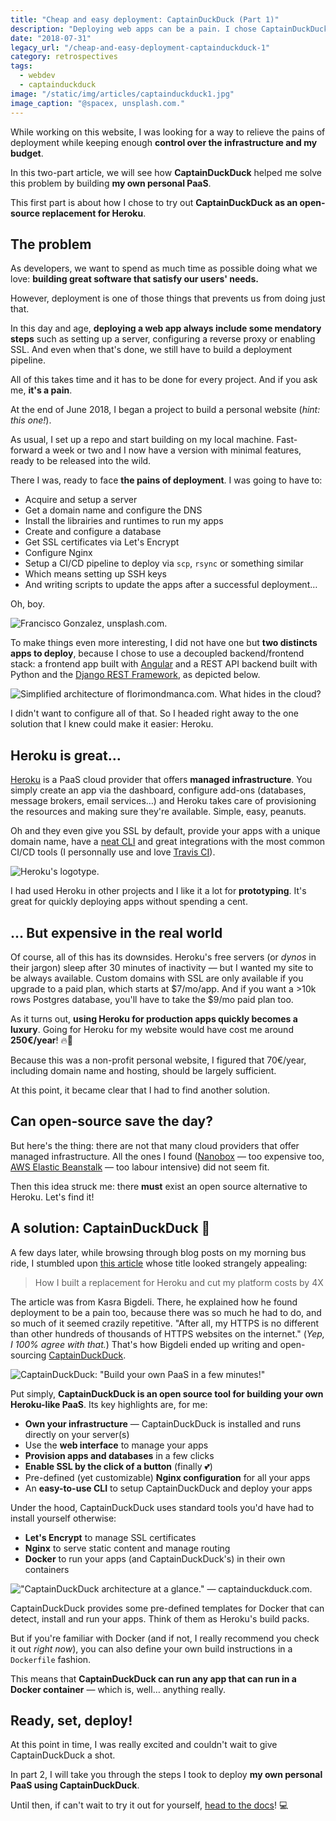 ```yaml
---
title: "Cheap and easy deployment: CaptainDuckDuck (Part 1)"
description: "Deploying web apps can be a pain. I chose CaptainDuckDuck to build my personal, Heroku-style PaaS, hassle-free."
date: "2018-07-31"
legacy_url: "/cheap-and-easy-deployment-captainduckduck-1"
category: retrospectives
tags:
  - webdev
  - captainduckduck
image: "/static/img/articles/captainduckduck1.jpg"
image_caption: "@spacex, unsplash.com."
---
```


While working on this website, I was looking for a way to relieve the pains of deployment while keeping enough **control over the infrastructure and my budget**.

In this two-part article, we will see how **CaptainDuckDuck** helped me solve this problem by building **my own personal PaaS**.

This first part is about how I chose to try out **CaptainDuckDuck as an open-source replacement for Heroku**.

## The problem

As developers, we want to spend as much time as possible doing what we love: **building great software that satisfy our users' needs.**

However, deployment is one of those things that prevents us from doing just that.

In this day and age, **deploying a web app always include some mendatory steps** such as setting up a server, configuring a reverse proxy or enabling SSL. And even when that's done, we still have to build a deployment pipeline.

All of this takes time and it has to be done for every project. And if you ask me, **it's a pain**.

At the end of June 2018, I began a project to build a personal website (_hint: this one!_).

As usual, I set up a repo and start building on my local machine. Fast-forward a week or two and I now have a version with minimal features, ready to be released into the wild.

There I was, ready to face **the pains of deployment**. I was going to have to:

- Acquire and setup a server
- Get a domain name and configure the DNS
- Install the librairies and runtimes to run my apps
- Create and configure a database
- Get SSL certificates via Let's Encrypt
- Configure Nginx
- Setup a CI/CD pipeline to deploy via `scp`, `rsync` or something similar
- Which means setting up SSH keys
- And writing scripts to update the apps after a successful deployment…

Oh, boy.

![Francisco Gonzalez, unsplash.com.](/static/img/captainduckduck-uhh.jpg)

To make things even more interesting, I did not have one but **two distincts apps to deploy**, because I chose to use a decoupled backend/frontend stack: a frontend app built with [Angular](https://angular.io) and a REST API backend built with Python and the [Django REST Framework](https://www.django-rest-framework.org), as depicted below.

![Simplified architecture of florimondmanca.com. What hides in the cloud?](/static/img/captainduckduck-architecture.png)

I didn't want to configure all of that. So I headed right away to the one solution that I knew could make it easier: Heroku.

## Heroku is great…

[Heroku](https://www.heroku.com) is a PaaS cloud provider that offers **managed infrastructure**. You simply create an app via the dashboard, configure add-ons (databases, message brokers, email services…) and Heroku takes care of provisioning the resources and making sure they're available. Simple, easy, peanuts.

Oh and they even give you SSL by default, provide your apps with a unique domain name, have a [neat CLI](https://devcenter.heroku.com/articles/heroku-cli) and great integrations with the most common CI/CD tools (I personnally use and love [Travis CI](https://travis-ci.org)).

![Heroku's logotype.](/static/img/captainduckduck-heroku-logo.png)

I had used Heroku in other projects and I like it a lot for **prototyping**. It's great for quickly deploying apps without spending a cent.

## … But expensive in the real world

Of course, all of this has its downsides. Heroku's free servers (or _dynos_ in their jargon) sleep after 30 minutes of inactivity — but I wanted my site to be always available. Custom domains with SSL are only available if you upgrade to a paid plan, which starts at $7/mo/app. And if you want a >10k rows Postgres database, you'll have to take the $9/mo paid plan too.

As it turns out, **using Heroku for production apps quickly becomes a luxury**. Going for Heroku for my website would have cost me around **250€/year**! 🔥💸

Because this was a non-profit personal website, I figured that 70€/year, including domain name and hosting, should be largely sufficient.

At this point, it became clear that I had to find another solution.

## Can open-source save the day?

But here's the thing: there are not that many cloud providers that offer managed infrastructure. All the ones I found ([Nanobox](https://nanobox.io) — too expensive too, [AWS Elastic Beanstalk](https://aws.amazon.com/fr/elasticbeanstalk/) — too labour intensive) did not seem fit.

Then this idea struck me: there **must** exist an open source alternative to Heroku. Let's find it!

## A solution: CaptainDuckDuck 🦆

A few days later, while browsing through blog posts on my morning bus ride, I stumbled upon [this article](https://medium.freecodecamp.org/how-i-cut-my-heroku-cost-by-400-5b9d0220ce13) whose title looked strangely appealing:

> How I built a replacement for Heroku and cut my platform costs by 4X

The article was from Kasra Bigdeli. There, he explained how he found deployment to be a pain too, because there was so much he had to do, and so much of it seemed crazily repetitive. "After all, my HTTPS is no different than other hundreds of thousands of HTTPS websites on the internet." (_Yep, I 100% agree with that._) That's how Bigdeli ended up writing and open-sourcing [CaptainDuckDuck](https://captainduckduck.com).

![CaptainDuckDuck: "Build your own PaaS in a few minutes!"](/static/img/captainduckduck-logo.png)

Put simply, **CaptainDuckDuck is an open source tool for building your own Heroku-like PaaS**. Its key highlights are, for me:

- **Own your infrastructure** — CaptainDuckDuck is installed and runs directly on your server(s)
- Use the **web interface** to manage your apps
- **Provision apps and databases** in a few clicks
- **Enable SSL by the click of a button** (finally 💕)
- Pre-defined (yet customizable) **Nginx configuration** for all your apps
- An **easy-to-use CLI** to setup CaptainDuckDuck and deploy your apps

Under the hood, CaptainDuckDuck uses standard tools you'd have had to install yourself otherwise:

- **Let's Encrypt** to manage SSL certificates
- **Nginx** to serve static content and manage routing
- **Docker** to run your apps (and CaptainDuckDuck's) in their own containers

!["CaptainDuckDuck architecture at a glance." — captainduckduck.com.](/static/img/captainduckduck-glance.png)

CaptainDuckDuck provides some pre-defined templates for Docker that can detect, install and run your apps. Think of them as Heroku's build packs.

But if you're familiar with Docker (and if not, I really recommend you check it out _right now_), you can also define your own build instructions in a `Dockerfile` fashion.

This means that **CaptainDuckDuck can run any app that can run in a Docker container** — which is, well… anything really.

## Ready, set, deploy!

At this point in time, I was really excited and couldn't wait to give CaptainDuckDuck a shot.

In part 2, I will take you through the steps I took to deploy **my own personal PaaS using CaptainDuckDuck**.

Until then, if can't wait to try it out for yourself, [head to the docs](https://captainduckduck.com/docs/get-started.html)! 💻
